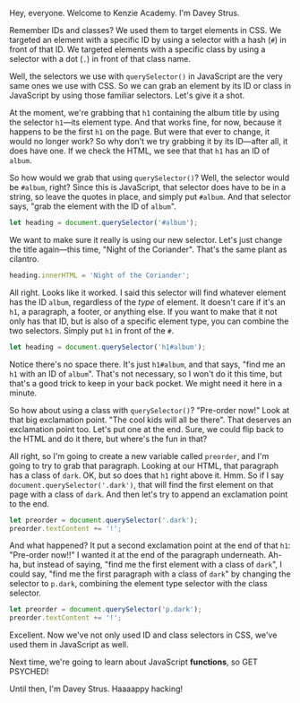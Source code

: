 Hey, everyone. Welcome to Kenzie Academy. I'm Davey Strus.

Remember IDs and classes? We used them to target elements in CSS. We targeted an element with a specific ID by using a selector with a hash (`#`) in front of that ID. We targeted elements with a specific class by using a selector with a dot (`.`) in front of that class name.

Well, the selectors we use with `querySelector()` in JavaScript are the very same ones we use with CSS. So we can grab an element by its ID or class in JavaScript by using those familiar selectors. Let's give it a shot.

At the moment, we're grabbing that `h1` containing the album title by using the selector `h1`&mdash;its element type. And that works fine, for now, because it happens to be the first `h1` on the page. But were that ever to change, it would no longer work? So why don't we try grabbing it by its ID&mdash;after all, it does have one. If we check the HTML, we see that that `h1` has an ID of `album`.

So how would we grab that using `querySelector()`? Well, the selector would be `#album`, right? Since this is JavaScript, that selector does have to be in a string, so leave the quotes in place, and simply put `#album`. And that selector says, "grab the element with the ID of `album`".

```js
let heading = document.querySelector('#album');
```

 We want to make sure it really is using our new selector. Let's just change the title again&mdash;this time, "Night of the Coriander". That's the same plant as cilantro.

 ```js
 heading.innerHTML = 'Night of the Coriander';
 ```

All right. Looks like it worked. I said this selector will find whatever element has the ID `album`, regardless of the _type_ of element. It doesn't care if it's an `h1`, a paragraph, a footer, or anything else. If you want to make that it not only has that ID, but is also of a specific element type, you can combine the two selectors. Simply put `h1` in front of the `#`.

```js
let heading = document.querySelector('h1#album');
```

Notice there's no space there. It's just `h1#album`, and that says, "find me an `h1` with an ID of `album`". That's not necessary, so I won't do it this time, but that's a good trick to keep in your back pocket. We might need it here in a minute.

So how about using a class with `querySelector()`? "Pre-order now!" Look at that big exclamation point. "The cool kids will all be there". That deserves an exclamation point too. Let's put one at the end. Sure, we could flip back to the HTML and do it there, but where's the fun in that?

All right, so I'm going to create a new variable called `preorder`, and I'm going to try to grab that paragraph. Looking at our HTML, that paragraph has a class of `dark`. OK, but so does that `h1` right above it. Hmm. So if I say `document.querySelector('.dark')`, that will find the first element on that page with a class of `dark`. And then let's try to append an exclamation point to the end.

```js
let preorder = document.querySelector('.dark');
preorder.textContent += '!';
```

And what happened? It put a second exclamation point at the end of that `h1`: "Pre-order now!!" I wanted it at the end of the paragraph underneath. Ah-ha, but instead of saying, "find me the first element with a class of `dark`", I could say, "find me the first paragraph with a class of `dark`" by changing the selector to `p.dark`, combining the element type selector with the class selector.

```js
let preorder = document.querySelector('p.dark');
preorder.textContent += '!';
```

Excellent. Now we've not only used ID and class selectors in CSS, we've used them in JavaScript as well.

Next time, we're going to learn about JavaScript **functions**, so GET PSYCHED!

Until then, I'm Davey Strus. Haaaappy hacking!
